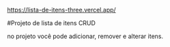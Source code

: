https://lista-de-itens-three.vercel.app/

#Projeto de lista de itens CRUD

no projeto você pode adicionar, remover e alterar itens.